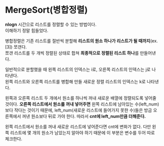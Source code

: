 # MergeSort(병합정렬)
**nlogn** 시간으로 리스트를 정렬할 수 있는 방법이다. <br>
이해하기 정말 힘들었다.

병합정렬은 기존 리스트를 절반씩 분할해 **리스트의 원소 하나가 리스트가 될 때까지**(ex. [3]) 쪼갠다. <br>
쪼갠 리스트를 두 개씩 정렬된 상태로 합쳐 **최종적으로 정렬된 리스트 하나**를 만들어낸다. <br>

일반적으로 분할했을 때 왼쪽 리스트의 인덱스는 i로, 오른쪽 리스트의 인덱스는 j로 나타낸다. <br>
왼쪽 리스트와 오른쪽 리스트를 병합해 만들 새로운 정렬 리스트의 인덱스는 k로 나타낸다.

왼쪽과 오른쪽 리스트 두 개에서 원소를 하나씩 꺼내 새로운 배열에 정렬되도록 넣어줄 것이다.
**오른쪽 리스트에서 원소를 꺼내 넣어주면** 왼쪽 리스트에 남아있는 수(left_num)보다 작다는 것이기 때문에,
left_num(새로운 리스트에 들어가지 못한 수)들은 방금 오른쪽에서 꺼낸 원소보다 뒤로 가야 한다.
따라서 **cnt에 left_num만큼 더해준다.**

왼쪽 리스트에서 원소를 꺼내 새로운 리스트에 넣어준다면 cnt에 변화가 없다.
다만 왼쪽 리스트에 몇 개의 원소가 남았는지 알아야 하기 때문에 이 부분은 변수를 두어 따로 체크한다.